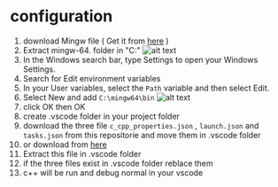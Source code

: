 # configuration
1. download Mingw file ( Get it from [here](https://www.mediafire.com/file/etqb34ppi6rjt0x/mingw-64.7z/file) )
2. Extract mingw-64. folder in "C:\"
![alt text](https://i.postimg.cc/q7YD4HVh/image.png)
4. In the Windows search bar, type Settings to open your Windows Settings.
5. Search for Edit environment variables
6. In your User variables, select the ```Path``` variable and then select Edit.
7. Select New and add ```C:\mingw64\bin```
![alt text](https://i.postimg.cc/brRRGKMR/image-1.png)
8. click OK then OK
9. create .vscode folder in your project folder
11. download the three file ```c_cpp_properties.json``` , ```launch.json``` and ```tasks.json``` from this repositorie and move them in .vscode folder
12. or download from [here](https://www.mediafire.com/file/cs4tw82kn4a5554/configuration.7z/file)
13. Extract this file in .vscode folder
14. if the three files exist in .vscode folder reblace them
15. c++ will be run and debug normal in your vscode
